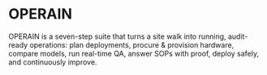 # OPERAIN
OPERAIN is a seven-step suite that turns a site walk into running, audit-ready operations: plan deployments, procure &amp; provision hardware, compare models, run real-time QA, answer SOPs with proof, deploy safely, and continuously improve.
